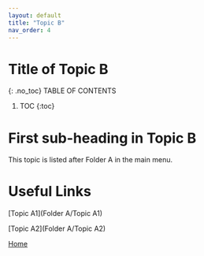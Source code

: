 ```yaml
---
layout: default
title: "Topic B"
nav_order: 4
---
```


# Title of Topic B
{: .no_toc}
TABLE OF CONTENTS 
 1. TOC
{:toc}  

# First sub-heading in Topic B  
This topic is listed after Folder A in the main menu.
  
#  Useful Links

[Topic A1](Folder A/Topic A1)  
  
[Topic A2](Folder A/Topic A2)  
  
[Home](index)

